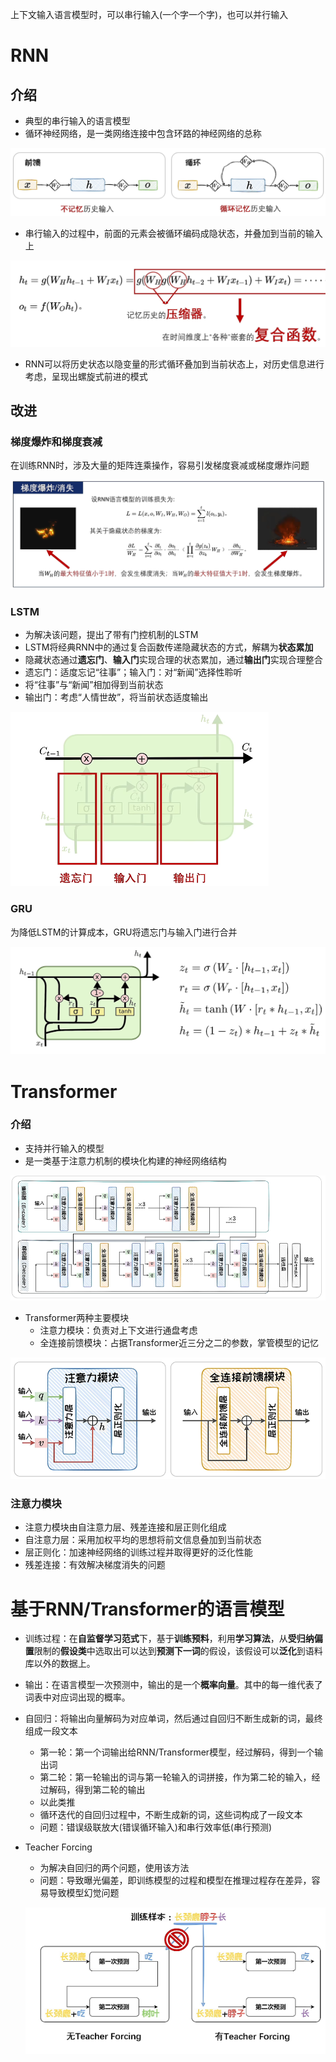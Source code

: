 上下文输入语言模型时，可以串行输入(一个字一个字)，也可以并行输入

# RNN

## 介绍

- 典型的串行输入的语言模型
- 循环神经网络，是一类网络连接中包含环路的神经网络的总称

![image-20250425185550849](./images/2-1-循环神经网络.png)

- 串行输入的过程中，前面的元素会被循环编码成隐状态，并叠加到当前的输入上

![image-20250425185945335](./images/2-2-RNN.png)

- RNN可以将历史状态以隐变量的形式循环叠加到当前状态上，对历史信息进行考虑，呈现出螺旋式前进的模式

## 改进

### 梯度爆炸和梯度衰减

在训练RNN时，涉及大量的矩阵连乘操作，容易引发梯度衰减或梯度爆炸问题

![image-20250425193717026](./images/2-3-RNN梯度爆炸.png)

### LSTM

- 为解决该问题，提出了带有门控机制的LSTM
- LSTM将经典RNN中的通过复合函数传递隐藏状态的方式，解耦为**状态累加**
- 隐藏状态通过**遗忘门**、**输入门**实现合理的状态累加，通过**输出门**实现合理整合
- 遗忘门：适度忘记“往事”；输入门：对“新闻”选择性聆听
- 将“往事”与“新闻”相加得到当前状态
- 输出门：考虑“人情世故”，将当前状态适度输出

![image-20250425193844573](./images/2-4-LSTM.png)

### GRU

为降低LSTM的计算成本，GRU将遗忘门与输入门进行合并

![image-20250425194238227](./images/2-5-GRU.png)

# Transformer

### 介绍

- 支持并行输入的模型
- 是一类基于注意力机制的模块化构建的神经网络结构

![image-20250425194408702](./images/2-6-Transformer1.png)

- Transformer两种主要模块
  - 注意力模块：负责对上下文进行通盘考虑
  - 全连接前馈模块：占据Transformer近三分之二的参数，掌管模型的记忆

![image-20250425194545073](./images/2-7-Transformer2.png)

### 注意力模块

- 注意力模块由自注意力层、残差连接和层正则化组成
- 自注意力层：采用加权平均的思想将前文信息叠加到当前状态
- 层正则化：加速神经网络的训练过程并取得更好的泛化性能
- 残差连接：有效解决梯度消失的问题

# 基于RNN/Transformer的语言模型

- 训练过程：在**自监督学习范式**下，基于**训练预料**，利用**学习算法**，从**受归纳偏置**限制的**假设类**中选取出可以达到**预测下一词**的假设，该假设可以**泛化**到语料库以外的数据上。

- 输出：在语言模型一次预测中，输出的是一个**概率向量**。其中的每一维代表了词表中对应词出现的概率。

- 自回归：将输出向量解码为对应单词，然后通过自回归不断生成新的词，最终组成一段文本

  - 第一轮：第一个词输出给RNN/Transformer模型，经过解码，得到一个输出词
  - 第二轮：第一轮输出的词与第一轮输入的词拼接，作为第二轮的输入，经过解码，得到第二轮的输出
  - 以此类推
  - 循环迭代的自回归过程中，不断生成新的词，这些词构成了一段文本
  - 问题：错误级联放大(错误循环输入)和串行效率低(串行预测)

- Teacher Forcing

  - 为解决自回归的两个问题，使用该方法
  - 问题：导致曝光偏差，即训练模型的过程和模型在推理过程存在差异，容易导致模型幻觉问题

  ![image-20250425195617911](./images/2-8-TeachingForcing.png)